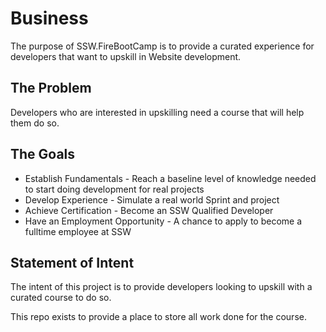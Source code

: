 # Business

The purpose of SSW.FireBootCamp is to provide a curated experience for developers that want to upskill in Website development.

## The Problem

Developers who are interested in upskilling need a course that will help them do so.

## The Goals

- Establish Fundamentals - Reach a baseline level of knowledge needed to start doing development for real projects
- Develop Experience - Simulate a real world Sprint and project
- Achieve Certification - Become an SSW Qualified Developer
- Have an Employment Opportunity - A chance to apply to become a fulltime employee at SSW

## Statement of Intent

The intent of this project is to provide developers looking to upskill with a curated course to do so. 

This repo exists to provide a place to store all work done for the course.
